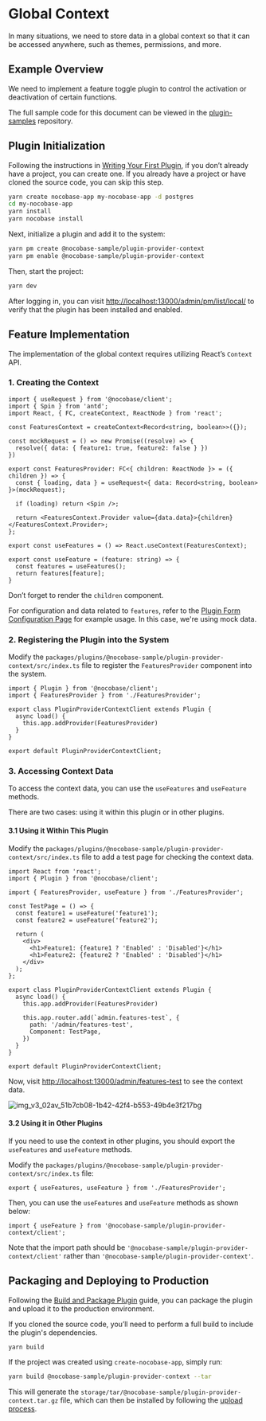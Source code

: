 # Global Context

In many situations, we need to store data in a global context so that it can be accessed anywhere, such as themes, permissions, and more.

## Example Overview

We need to implement a feature toggle plugin to control the activation or deactivation of certain functions.

The full sample code for this document can be viewed in the [plugin-samples](https://github.com/nocobase/plugin-samples/tree/main/packages/plugins/%40nocobase-sample/plugin-provider-context) repository.

## Plugin Initialization

Following the instructions in [Writing Your First Plugin](/development/your-first-plugin), if you don’t already have a project, you can create one. If you already have a project or have cloned the source code, you can skip this step.

```bash
yarn create nocobase-app my-nocobase-app -d postgres
cd my-nocobase-app
yarn install
yarn nocobase install
```

Next, initialize a plugin and add it to the system:

```bash
yarn pm create @nocobase-sample/plugin-provider-context
yarn pm enable @nocobase-sample/plugin-provider-context
```

Then, start the project:

```bash
yarn dev
```

After logging in, you can visit [http://localhost:13000/admin/pm/list/local/](http://localhost:13000/admin/pm/list/local/) to verify that the plugin has been installed and enabled.

## Feature Implementation

The implementation of the global context requires utilizing React’s `Context` API.

### 1. Creating the Context

```tsx | pure
import { useRequest } from '@nocobase/client';
import { Spin } from 'antd';
import React, { FC, createContext, ReactNode } from 'react';

const FeaturesContext = createContext<Record<string, boolean>>({});

const mockRequest = () => new Promise((resolve) => {
  resolve({ data: { feature1: true, feature2: false } })
})

export const FeaturesProvider: FC<{ children: ReactNode }> = ({ children }) => {
  const { loading, data } = useRequest<{ data: Record<string, boolean> }>(mockRequest);

  if (loading) return <Spin />;

  return <FeaturesContext.Provider value={data.data}>{children}</FeaturesContext.Provider>;
};

export const useFeatures = () => React.useContext(FeaturesContext);

export const useFeature = (feature: string) => {
  const features = useFeatures();
  return features[feature];
}
```

Don’t forget to render the `children` component.

For configuration and data related to `features`, refer to the [Plugin Form Configuration Page](/plugin-samples/plugin-settings/form) for example usage. In this case, we're using mock data.

### 2. Registering the Plugin into the System

Modify the `packages/plugins/@nocobase-sample/plugin-provider-context/src/index.ts` file to register the `FeaturesProvider` component into the system.

```tsx | pure
import { Plugin } from '@nocobase/client';
import { FeaturesProvider } from './FeaturesProvider';

export class PluginProviderContextClient extends Plugin {
  async load() {
    this.app.addProvider(FeaturesProvider)
  }
}

export default PluginProviderContextClient;
```

### 3. Accessing Context Data

To access the context data, you can use the `useFeatures` and `useFeature` methods.

There are two cases: using it within this plugin or in other plugins.

#### 3.1 Using it Within This Plugin

Modify the `packages/plugins/@nocobase-sample/plugin-provider-context/src/index.ts` file to add a test page for checking the context data.

```tsx | pure
import React from 'react';
import { Plugin } from '@nocobase/client';

import { FeaturesProvider, useFeature } from './FeaturesProvider';

const TestPage = () => {
  const feature1 = useFeature('feature1');
  const feature2 = useFeature('feature2');

  return (
    <div>
      <h1>Feature1: {feature1 ? 'Enabled' : 'Disabled'}</h1>
      <h1>Feature2: {feature2 ? 'Enabled' : 'Disabled'}</h1>
    </div>
  );
};

export class PluginProviderContextClient extends Plugin {
  async load() {
    this.app.addProvider(FeaturesProvider)

    this.app.router.add(`admin.features-test`, {
      path: '/admin/features-test',
      Component: TestPage,
    })
  }
}

export default PluginProviderContextClient;
```

Now, visit [http://localhost:13000/admin/features-test](http://localhost:13000/admin/features-test) to see the context data.

![img_v3_02av_51b7cb08-1b42-42f4-b553-49b4e3f217bg](https://static-docs.nocobase.com/img_v3_02av_51b7cb08-1b42-42f4-b553-49b4e3f217bg.jpg)

#### 3.2 Using it in Other Plugins

If you need to use the context in other plugins, you should export the `useFeatures` and `useFeature` methods.

Modify the `packages/plugins/@nocobase-sample/plugin-provider-context/src/index.ts` file:

```tsx | pure
export { useFeatures, useFeature } from './FeaturesProvider';
```

Then, you can use the `useFeatures` and `useFeature` methods as shown below:

```tsx | pure
import { useFeature } from '@nocobase-sample/plugin-provider-context/client';
```

Note that the import path should be `'@nocobase-sample/plugin-provider-context/client'` rather than `'@nocobase-sample/plugin-provider-context'`.

## Packaging and Deploying to Production

Following the [Build and Package Plugin](/development/your-first-plugin#build-and-package-plugin) guide, you can package the plugin and upload it to the production environment.

If you cloned the source code, you’ll need to perform a full build to include the plugin's dependencies.

```bash
yarn build
```

If the project was created using `create-nocobase-app`, simply run:

```bash
yarn build @nocobase-sample/plugin-provider-context --tar
```

This will generate the `storage/tar/@nocobase-sample/plugin-provider-context.tar.gz` file, which can then be installed by following the [upload process](/welcome/getting-started/plugin).
